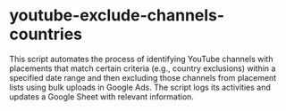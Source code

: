 # youtube-exclude-channels-countries

This script automates the process of identifying YouTube channels with placements that match certain criteria (e.g., country exclusions) within a specified date range and then excluding those channels from placement lists using bulk uploads in Google Ads. The script logs its activities and updates a Google Sheet with relevant information.
